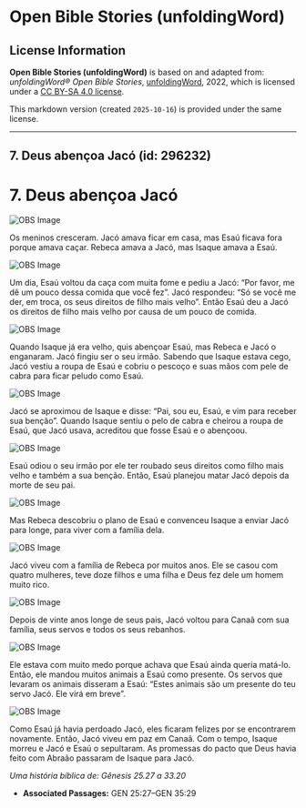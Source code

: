 # Open Bible Stories (unfoldingWord)

## License Information

**Open Bible Stories (unfoldingWord)** is based on and adapted from: _unfoldingWord® Open Bible Stories_, [unfoldingWord](https://unfoldingword.org/utw), 2022, which is licensed under a [CC BY-SA 4.0 license](https://creativecommons.org/licenses/by-sa/4.0/legalcode.en).

This markdown version (created `2025-10-16`) is provided under the same license.



--------------------------------

## 7. Deus abençoa Jacó (id: 296232)

7\. Deus abençoa Jacó
=====================

![OBS Image](https://cdn.door43.org/obs/jpg/360px/obs-en-07-01.jpg)

Os meninos cresceram. Jacó amava ficar em casa, mas Esaú ficava fora porque amava caçar. Rebeca amava a Jacó, mas Isaque amava a Esaú.

![OBS Image](https://cdn.door43.org/obs/jpg/360px/obs-en-07-02.jpg)

Um dia, Esaú voltou da caça com muita fome e pediu a Jacó: “Por favor, me dê um pouco dessa comida que você fez”. Jacó respondeu: “Só se você me der, em troca, os seus direitos de filho mais velho”. Então Esaú deu a Jacó os direitos de filho mais velho por causa de um pouco de comida.

![OBS Image](https://cdn.door43.org/obs/jpg/360px/obs-en-07-03.jpg)

Quando Isaque já era velho, quis abençoar Esaú, mas Rebeca e Jacó o enganaram. Jacó fingiu ser o seu irmão. Sabendo que Isaque estava cego, Jacó vestiu a roupa de Esaú e cobriu o pescoço e suas mãos com pele de cabra para ficar peludo como Esaú.

![OBS Image](https://cdn.door43.org/obs/jpg/360px/obs-en-07-04.jpg)

Jacó se aproximou de Isaque e disse: “Pai, sou eu, Esaú, e vim para receber sua benção”. Quando Isaque sentiu o pelo de cabra e cheirou a roupa de Esaú, que Jacó usava, acreditou que fosse Esaú e o abençoou.

![OBS Image](https://cdn.door43.org/obs/jpg/360px/obs-en-07-05.jpg)

Esaú odiou o seu irmão por ele ter roubado seus direitos como filho mais velho e também a sua benção. Então, Esaú planejou matar Jacó depois da morte de seu pai.

![OBS Image](https://cdn.door43.org/obs/jpg/360px/obs-en-07-06.jpg)

Mas Rebeca descobriu o plano de Esaú e convenceu Isaque a enviar Jacó para longe, para viver com a família dela.

![OBS Image](https://cdn.door43.org/obs/jpg/360px/obs-en-07-07.jpg)

Jacó viveu com a família de Rebeca por muitos anos. Ele se casou com quatro mulheres, teve doze filhos e uma filha e Deus fez dele um homem muito rico.

![OBS Image](https://cdn.door43.org/obs/jpg/360px/obs-en-07-08.jpg)

Depois de vinte anos longe de seus pais, Jacó voltou para Canaã com sua família, seus servos e todos os seus rebanhos.

![OBS Image](https://cdn.door43.org/obs/jpg/360px/obs-en-07-09.jpg)

Ele estava com muito medo porque achava que Esaú ainda queria matá\-lo. Então, ele mandou muitos animais a Esaú como presente. Os servos que levaram os animais disseram a Esaú: “Estes animais são um presente do teu servo Jacó. Ele virá em breve”.

![OBS Image](https://cdn.door43.org/obs/jpg/360px/obs-en-07-10.jpg)

Como Esaú já havia perdoado Jacó, eles ficaram felizes por se encontrarem novamente. Então, Jacó viveu em paz em Canaã. Com o tempo, Isaque morreu e Jacó e Esaú o sepultaram. As promessas do pacto que Deus havia feito com Abraão passaram de Isaque para Jacó.

*Uma história bíblica de: Gênesis 25\.27 a 33\.20*

* **Associated Passages:** GEN 25:27–GEN 35:29

